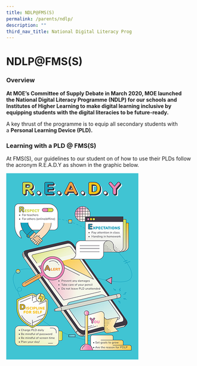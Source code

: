```yaml
---
title: NDLP@FMS(S)
permalink: /parents/ndlp/
description: ""
third_nav_title: National Digital Literacy Prog
---
```

# NDLP@FMS(S)
<h3>Overview</h3>
<p><strong>At MOE’s Committee of Supply Debate in March 2020, MOE launched the&nbsp;National Digital Literacy Programme (NDLP)&nbsp;for our schools and Institutes of Higher Learning to make digital learning inclusive by equipping students with the digital literacies to be future-ready.</strong>&nbsp;</p>
<p>A key thrust of the programme is to equip all secondary students with a&nbsp;<strong>Personal Learning Device (PLD).</strong>&nbsp;</p>
<h3>Learning with a PLD @ FMS(S)</h3>
<p>At FMS(S), our guidelines to our student on of how to use their PLDs follow  the acronym R.E.A.D.Y as shown in the graphic below.</p>

![](/images/Parents/2023/NDLP/ready%20ipad.png)
<p>&nbsp;</p>